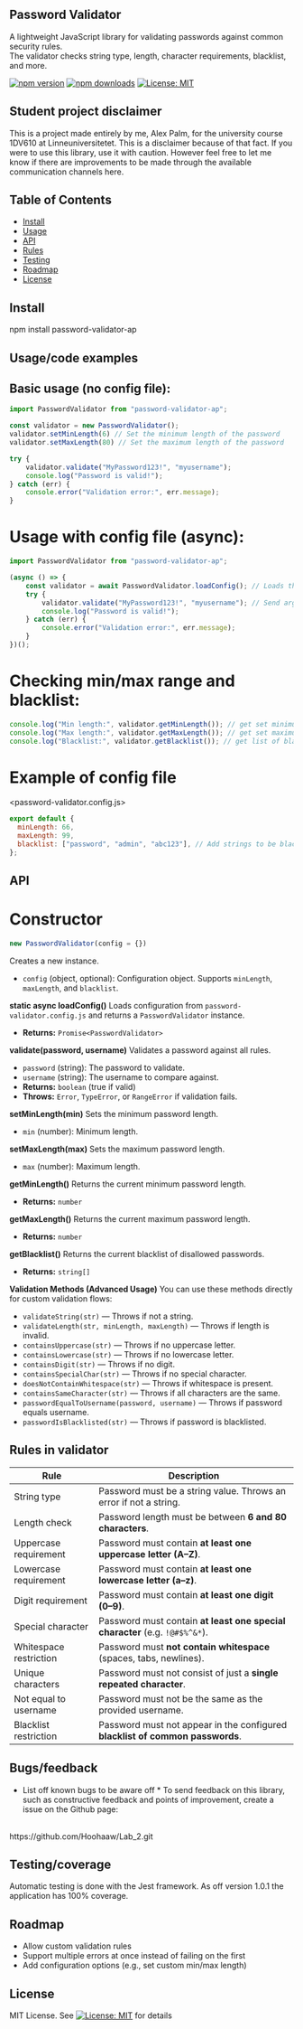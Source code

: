 ## Password Validator ## 
A lightweight JavaScript library for validating passwords against common security rules.  
The validator checks string type, length, character requirements, blacklist, and more.

[![npm version](https://img.shields.io/npm/v/password-validator-ap.svg)](https://www.npmjs.com/package/password-validator-ap)
[![npm downloads](https://img.shields.io/npm/dt/password-validator-ap.svg)](https://www.npmjs.com/package/password-validator-ap)
[![License: MIT](https://img.shields.io/badge/License-MIT-yellow.svg)](./LICENSE)

## Student project disclaimer ##
This is a project made entirely by me, Alex Palm, for the university course 1DV610 at Linneuniversitetet. This is a disclaimer because of that fact. If you were to use this library, use it with caution. However feel free to let me know if there are improvements to be made through the available communication channels here.

## Table of Contents
- [Install](#install)
- [Usage](#usagecode-examples)
- [API](#api)
- [Rules](#rules-in-validator)
- [Testing](#testingcoverage)
- [Roadmap](#roadmap)
- [License](#license)

## Install ## 
npm install password-validator-ap

## Usage/code examples ## 

## Basic usage (no config file): ##

```js
import PasswordValidator from "password-validator-ap";

const validator = new PasswordValidator(); 
validator.setMinLength(6) // Set the minimum length of the password
validator.setMaxLength(80) // Set the maximum length of the password

try {
	validator.validate("MyPassword123!", "myusername");
	console.log("Password is valid!");
} catch (err) {
	console.error("Validation error:", err.message);
}
```

# Usage with config file (async): #

```js
import PasswordValidator from "password-validator-ap";

(async () => {
	const validator = await PasswordValidator.loadConfig(); // Loads the config file if present
	try {
		validator.validate("MyPassword123!", "myusername"); // Send arguments for validation
		console.log("Password is valid!");
	} catch (err) {
		console.error("Validation error:", err.message);
	}
})();
```

# Checking min/max range and blacklist: #

```js
console.log("Min length:", validator.getMinLength()); // get set minimum length for valid password
console.log("Max length:", validator.getMaxLength()); // get set maximum length for valid password
console.log("Blacklist:", validator.getBlacklist()); // get list of blacklisted passwords
```

# Example of config file #
<password-validator.config.js>
```js
export default {
  minLength: 66,
  maxLength: 99,
  blacklist: ["password", "admin", "abc123"], // Add strings to be blacklisted or import array with strings
};
```

## API ##

# Constructor #
```js
new PasswordValidator(config = {})
```
Creates a new instance.
- <code>config</code> (object, optional): Configuration object. Supports <code>minLength</code>, <code>maxLength</code>, and <code>blacklist</code>.

<b>static async loadConfig()</b>
Loads configuration from <code>password-validator.config.js</code> and returns a <code>PasswordValidator</code> instance.
- <b>Returns:</b> <code>Promise&lt;PasswordValidator&gt;</code>

<b>validate(password, username)</b>
Validates a password against all rules.
- <code>password</code> (string): The password to validate.
- <code>username</code> (string): The username to compare against.
- <b>Returns:</b> <code>boolean</code> (true if valid)
- <b>Throws:</b> <code>Error</code>, <code>TypeError</code>, or <code>RangeError</code> if validation fails.

<b>setMinLength(min)</b>
Sets the minimum password length.
- <code>min</code> (number): Minimum length.

<b>setMaxLength(max)</b>
Sets the maximum password length.
- <code>max</code> (number): Maximum length.

<b>getMinLength()</b>
Returns the current minimum password length.
- <b>Returns:</b> <code>number</code>

<b>getMaxLength()</b>
Returns the current maximum password length.
- <b>Returns:</b> <code>number</code>

<b>getBlacklist()</b>
Returns the current blacklist of disallowed passwords.
- <b>Returns:</b> <code>string[]</code>

<b>Validation Methods (Advanced Usage)</b>
You can use these methods directly for custom validation flows:
- <code>validateString(str)</code> — Throws if not a string.
- <code>validateLength(str, minLength, maxLength)</code> — Throws if length is invalid.
- <code>containsUppercase(str)</code> — Throws if no uppercase letter.
- <code>containsLowercase(str)</code> — Throws if no lowercase letter.
- <code>containsDigit(str)</code> — Throws if no digit.
- <code>containsSpecialChar(str)</code> — Throws if no special character.
- <code>doesNotContainWhitespace(str)</code> — Throws if whitespace is present.
- <code>containsSameCharacter(str)</code> — Throws if all characters are the same.
- <code>passwordEqualToUsername(password, username)</code> — Throws if password equals username.
- <code>passwordIsBlacklisted(str)</code> — Throws if password is blacklisted.


## Rules in validator ##

| Rule                   | Description                                                                 |
|------------------------|-----------------------------------------------------------------------------|
| String type            | Password must be a string value. Throws an error if not a string.           |
| Length check           | Password length must be between **6 and 80 characters**.                    |
| Uppercase requirement  | Password must contain **at least one uppercase letter (A–Z)**.              |
| Lowercase requirement  | Password must contain **at least one lowercase letter (a–z)**.              |
| Digit requirement      | Password must contain **at least one digit (0–9)**.                         |
| Special character      | Password must contain **at least one special character** (e.g. `!@#$%^&*`). |
| Whitespace restriction | Password must **not contain whitespace** (spaces, tabs, newlines).          |
| Unique characters      | Password must not consist of just a **single repeated character**.          |
| Not equal to username  | Password must not be the same as the provided username.                     |
| Blacklist restriction  | Password must not appear in the configured **blacklist of common passwords**.|


## Bugs/feedback ## 
* List off known bugs to be aware off *
To send feedback on this library, such as constructive feedback and points of improvement, create a issue on the Github page:
<br>
https://github.com/Hoohaaw/Lab_2.git
<br>

## Testing/coverage ## 
Automatic testing is done with the Jest framework. As off version 1.0.1 the application has 100% coverage. 

## Roadmap ## 
- Allow custom validation rules
- Support multiple errors at once instead of failing on the first
- Add configuration options (e.g., set custom min/max length)

## License ## 
MIT License. See [![License: MIT](https://img.shields.io/badge/License-MIT-yellow.svg)](./LICENSE)
 for details
